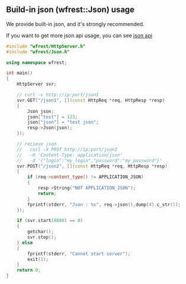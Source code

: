 ## Build-in json (wfrest::Json) usage

We provide built-in json, and it's strongly recommended.

If you want to get more json api usage, you can see [json api](json_api.md)

```cpp
#include "wfrest/HttpServer.h"
#include "wfrest/Json.h"

using namespace wfrest;

int main()
{
    HttpServer svr;

    // curl -v http://ip:port/json1
    svr.GET("/json1", [](const HttpReq *req, HttpResp *resp)
    {
        Json json;
        json["test"] = 123;
        json["json"] = "test json";
        resp->Json(json);
    });

    // recieve json
    //   curl -X POST http://ip:port/json2
    //   -H 'Content-Type: application/json'
    //   -d '{"login":"my_login","password":"my_password"}'
    svr.POST("/json2", [](const HttpReq *req, HttpResp *resp)
    {
        if (req->content_type() != APPLICATION_JSON)
        {
            resp->String("NOT APPLICATION_JSON");
            return;
        }
        fprintf(stderr, "Json : %s", req->json().dump(4).c_str());
    });

    if (svr.start(8888) == 0)
    {
        getchar();
        svr.stop();
    } else
    {
        fprintf(stderr, "Cannot start server");
        exit(1);
    }
    return 0;
}
```

